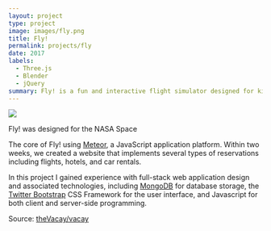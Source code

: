 ```yaml
---
layout: project
type: project
image: images/fly.png
title: Fly!
permalink: projects/fly
date: 2017
labels:
  - Three.js
  - Blender
  - jQuery
summary: Fly! is a fun and interactive flight simulator designed for kid passengers to see what's going on under the Earth as they fly above it.
---
```


<img class="ui medium right floated rounded image" src="../images/vacay-home-page.png">

Fly! was designed for the NASA Space

The core of Fly! using [Meteor](http://meteor.com), a JavaScript application platform. Within two weeks, we created a website that implements several types of reservations including flights, hotels, and car rentals.

In this project I gained experience with full-stack web application design and associated technologies, including [MongoDB](http://mongodb.com) for database storage, the [Twitter Bootstrap](http://getbootstrap.com/) CSS Framework for the user interface, and Javascript for both client and server-side programming.

Source: <a href="https://github.com/theVacay/vacay"><i class="large github icon"></i>theVacay/vacay</a>
